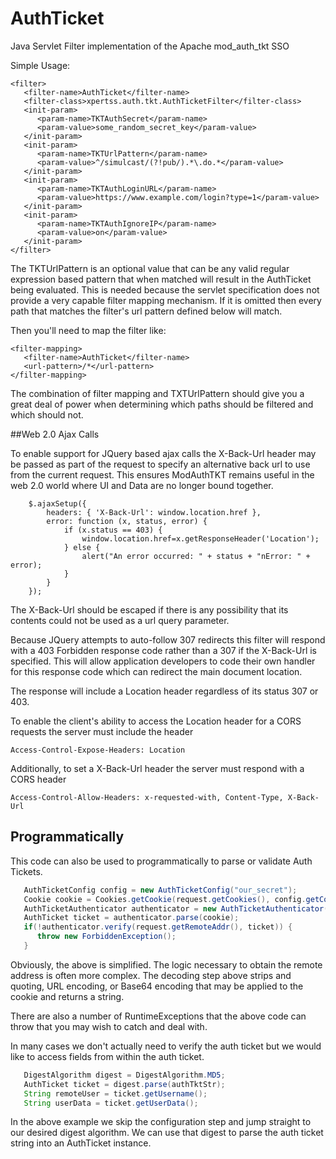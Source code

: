 # AuthTicket
Java Servlet Filter implementation of the Apache mod_auth_tkt SSO

Simple Usage:
```
<filter>
   <filter-name>AuthTicket</filter-name>
   <filter-class>xpertss.auth.tkt.AuthTicketFilter</filter-class>
   <init-param>
      <param-name>TKTAuthSecret</param-name>
      <param-value>some_random_secret_key</param-value>
   </init-param>
   <init-param>
      <param-name>TKTUrlPattern</param-name>
      <param-value>^/simulcast/(?!pub/).*\.do.*</param-value>
   </init-param>
   <init-param>
      <param-name>TKTAuthLoginURL</param-name>
      <param-value>https://www.example.com/login?type=1</param-value>
   </init-param>
   <init-param>
      <param-name>TKTAuthIgnoreIP</param-name>
      <param-value>on</param-value>
   </init-param>
</filter>
```
The TKTUrlPattern is an optional value that can be any valid regular expression
based pattern that when matched will result in the AuthTicket being evaluated.
This is needed because the servlet specification does not provide a very capable
filter mapping mechanism. If it is omitted then every path that matches the
filter's url pattern defined below will match.

Then you'll need to map the filter like:
```
<filter-mapping>
   <filter-name>AuthTicket</filter-name>
   <url-pattern>/*</url-pattern>
</filter-mapping>
```

The combination of filter mapping and TXTUrlPattern should give you a great deal
of power when determining which paths should be filtered and which should not.

##Web 2.0 Ajax Calls

To enable support for JQuery based ajax calls the X-Back-Url header may be passed as
part of the request to specify an alternative back url to use from the current request.
This ensures ModAuthTKT remains useful in the web 2.0 world where UI and Data are no
longer bound together.

```
    $.ajaxSetup({
        headers: { 'X-Back-Url': window.location.href },
        error: function (x, status, error) {
            if (x.status == 403) {
                window.location.href=x.getResponseHeader('Location');
            } else {
                alert("An error occurred: " + status + "nError: " + error);
            }
        }
    });
```
The X-Back-Url should be escaped if there is any possibility that its contents could
not be used as a url query parameter.

Because JQuery attempts to auto-follow 307 redirects this filter will respond with a
403 Forbidden response code rather than a 307 if the X-Back-Url is specified. This
will allow application developers to code their own handler for this response code
which can redirect the main document location.

The response will include a Location header regardless of its status 307 or 403.

To enable the client's ability to access the Location header for a CORS requests the
server must include the header

```
Access-Control-Expose-Headers: Location
```

Additionally, to set a X-Back-Url header the server must respond with a CORS header

```
Access-Control-Allow-Headers: x-requested-with, Content-Type, X-Back-Url
```

Programmatically
----------------

This code can also be used to programmatically to parse or validate Auth Tickets.

```java
   AuthTicketConfig config = new AuthTicketConfig("our_secret");
   Cookie cookie = Cookies.getCookie(request.getCookies(), config.getCookieName());
   AuthTicketAuthenticator authenticator = new AuthTicketAuthenticator(config);
   AuthTicket ticket = authenticator.parse(cookie);
   if(!authenticator.verify(request.getRemoteAddr(), ticket)) {
      throw new ForbiddenException();
   }
```

Obviously, the above is simplified. The logic necessary to obtain the remote
address is often more complex. The decoding step above strips and quoting,
URL encoding, or Base64 encoding that may be applied to the cookie and returns
a string.

There are also a number of RuntimeExceptions that the above code can throw that
you may wish to catch and deal with.

In many cases we don't actually need to verify the auth ticket but we would like
to access fields from within the auth ticket.

```java
   DigestAlgorithm digest = DigestAlgorithm.MD5;
   AuthTicket ticket = digest.parse(authTktStr);
   String remoteUser = ticket.getUsername();
   String userData = ticket.getUserData();
```

In the above example we skip the configuration step and jump straight to our
desired digest algorithm. We can use that digest to parse the auth ticket string
into an AuthTicket instance.
